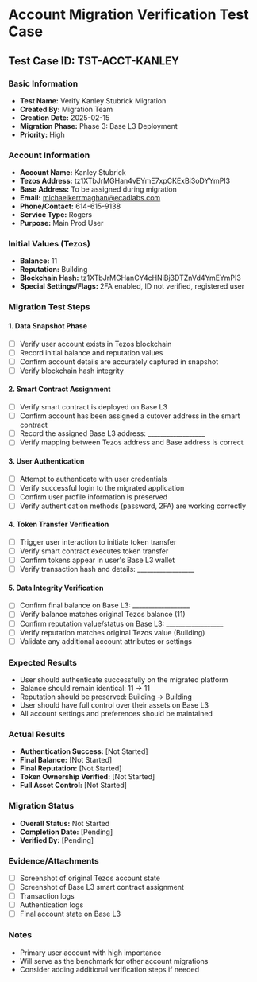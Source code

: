 # Account Migration Verification Test Case

## Test Case ID: TST-ACCT-KANLEY

### Basic Information
- **Test Name:** Verify Kanley Stubrick Migration
- **Created By:** Migration Team
- **Creation Date:** 2025-02-15
- **Migration Phase:** Phase 3: Base L3 Deployment
- **Priority:** High

### Account Information
- **Account Name:** Kanley Stubrick
- **Tezos Address:** tz1XTbJrMGHan4vEYmE7xpCKExBi3oDYYmPI3
- **Base Address:** To be assigned during migration
- **Email:** michaelkerrmaghan@ecadlabs.com
- **Phone/Contact:** 614-615-9138
- **Service Type:** Rogers
- **Purpose:** Main Prod User

### Initial Values (Tezos)
- **Balance:** 11
- **Reputation:** Building
- **Blockchain Hash:** tz1XTbJrMGHanCY4cHNiBj3DTZnVd4YmEYmPI3
- **Special Settings/Flags:** 2FA enabled, ID not verified, registered user

### Migration Test Steps

#### 1. Data Snapshot Phase
- [ ] Verify user account exists in Tezos blockchain
- [ ] Record initial balance and reputation values
- [ ] Confirm account details are accurately captured in snapshot
- [ ] Verify blockchain hash integrity

#### 2. Smart Contract Assignment
- [ ] Verify smart contract is deployed on Base L3
- [ ] Confirm account has been assigned a cutover address in the smart contract
- [ ] Record the assigned Base L3 address: __________________
- [ ] Verify mapping between Tezos address and Base address is correct

#### 3. User Authentication
- [ ] Attempt to authenticate with user credentials
- [ ] Verify successful login to the migrated application
- [ ] Confirm user profile information is preserved
- [ ] Verify authentication methods (password, 2FA) are working correctly

#### 4. Token Transfer Verification
- [ ] Trigger user interaction to initiate token transfer
- [ ] Verify smart contract executes token transfer
- [ ] Confirm tokens appear in user's Base L3 wallet
- [ ] Verify transaction hash and details: __________________

#### 5. Data Integrity Verification
- [ ] Confirm final balance on Base L3: __________________
- [ ] Verify balance matches original Tezos balance (11)
- [ ] Confirm reputation value/status on Base L3: __________________
- [ ] Verify reputation matches original Tezos value (Building)
- [ ] Validate any additional account attributes or settings

### Expected Results
- User should authenticate successfully on the migrated platform
- Balance should remain identical: 11 → 11
- Reputation should be preserved: Building → Building
- User should have full control over their assets on Base L3
- All account settings and preferences should be maintained

### Actual Results
- **Authentication Success:** [Not Started]
- **Final Balance:** [Not Started]
- **Final Reputation:** [Not Started]
- **Token Ownership Verified:** [Not Started]
- **Full Asset Control:** [Not Started]

### Migration Status
- **Overall Status:** Not Started
- **Completion Date:** [Pending]
- **Verified By:** [Pending]

### Evidence/Attachments
- [ ] Screenshot of original Tezos account state
- [ ] Screenshot of Base L3 smart contract assignment
- [ ] Transaction logs
- [ ] Authentication logs
- [ ] Final account state on Base L3

### Notes
- Primary user account with high importance
- Will serve as the benchmark for other account migrations
- Consider adding additional verification steps if needed 